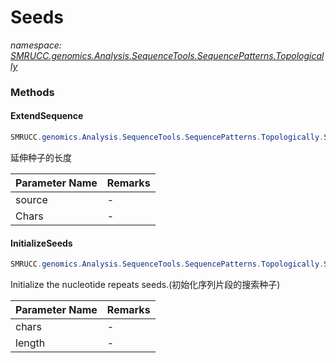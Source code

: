 ﻿# Seeds
_namespace: [SMRUCC.genomics.Analysis.SequenceTools.SequencePatterns.Topologically](./index.md)_





### Methods

#### ExtendSequence
```csharp
SMRUCC.genomics.Analysis.SequenceTools.SequencePatterns.Topologically.Seeds.ExtendSequence(System.Collections.Generic.IEnumerable{System.String},System.Char[])
```
延伸种子的长度

|Parameter Name|Remarks|
|--------------|-------|
|source|-|
|Chars|-|


#### InitializeSeeds
```csharp
SMRUCC.genomics.Analysis.SequenceTools.SequencePatterns.Topologically.Seeds.InitializeSeeds(System.Char[],System.Int32)
```
Initialize the nucleotide repeats seeds.(初始化序列片段的搜索种子)

|Parameter Name|Remarks|
|--------------|-------|
|chars|-|
|length|-|



